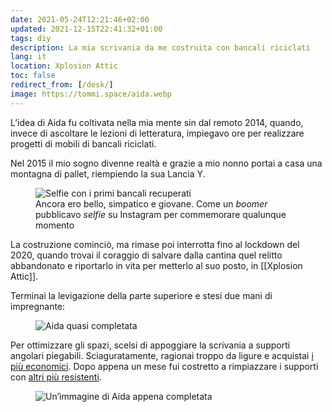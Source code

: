 ```yaml
---
date: 2021-05-24T12:21:46+02:00
updated: 2021-12-15T22:41:32+01:00
tags: diy
description: La mia scrivania da me costruita con bancali riciclati
lang: it
location: Xplosion Attic
toc: false
redirect_from: [/desk/]
image: https://tommi.space/aida.webp
---
```

L’idea di Aida fu coltivata nella mia mente sin dal remoto 2014, quando, invece di ascoltare le lezioni di letteratura, impiegavo ore per realizzare progetti di mobili di bancali riciclati.

Nel 2015 il mio sogno divenne realtà e grazie a mio nonno portai a casa una montagna di pallet, riempiendo la sua Lancia Y.

<figure>
	<img src='https://tommi.space/selfie-bancali.jpg' title='Selfie con i primi bancali recuperati' alt='Selfie con i primi bancali recuperati'>
	<figcaption>Ancora ero bello, simpatico e giovane. Come un <i>boomer</i> pubblicavo <i>selfie</i> su Instagram per commemorare qualunque momento</figcaption>
</figure>

La costruzione cominciò, ma rimase poi interrotta fino al lockdown del 2020, quando trovai il coraggio di salvare dalla cantina quel relitto abbandonato e riportarlo in vita per metterlo al suo posto, in [[Xplosion Attic]].

Terminai la levigazione della parte superiore e stesi due mani di impregnante:

<figure>
		<img src='https://tommi.space/aida-wip.webp' alt='Aida quasi completata'>
</figure>

Per ottimizzare gli spazi, scelsi di appoggiare la scrivania a supporti angolari piegabili. Sciaguratamente, ragionai troppo da ligure e acquistai [i più economici](https://www.amazon.it/gp/product/B07GBVJBG9/ref=ppx_yo_dt_b_asin_title_o03_s00?ie=UTF8&psc=1 'Ewead.1PAIR 45,7 cm cattura di uscita supporto panca tavolo pieghevole scaffale staffa di montaggio con viti su Amazon'). Dopo appena un mese fui costretto a rimpiazzare i supporti con [altri più resistenti](https://www.amazon.it/gp/product/B07RJMH6DH/ref=ppx_yo_dt_b_asin_title_o01_s00?ie=UTF8&psc=1 'Supporti Ripiani Pieghevoli su Amazon').

<figure>
	<img src='https://tommi.space/aida.webp' title='Aida appena completata' alt='Un’immagine di Aida appena completata'>
</figure>
